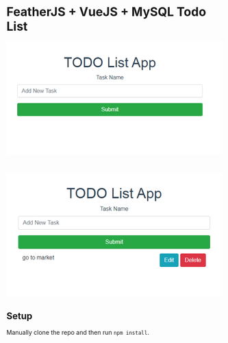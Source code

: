 # FeatherJS + VueJS + MySQL Todo List

![VueJS Todo](../screenshots/vue-todo.PNG)
#
![VueJS Todo](../screenshots/vue-todo2.PNG)


## Setup

Manually clone the repo and then run `npm install`.